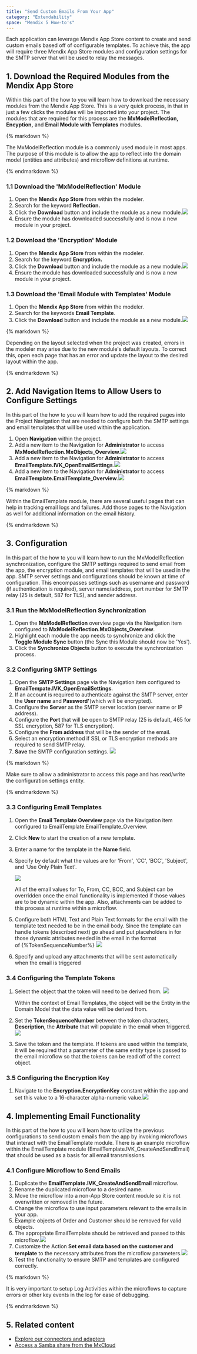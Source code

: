 ```yaml
---
title: "Send Custom Emails From Your App"
category: "Extendability"
space: "Mendix 5 How-to's"
---
```


Each application can leverage Mendix App Store content to create and send custom emails based off of configurable templates. To achieve this, the app will require three Mendix App Store modules and configuration settings for the SMTP server that will be used to relay the messages.

## 1\. Download the Required Modules from the Mendix App Store

Within this part of the how to you will learn how to download the necessary modules from the Mendix App Store. This is a very quick process, in that in just a few clicks the modules will be imported into your project. The modules that are required for this process are the **MxModelReflection, Encyption,** and **Email Module with Templates** modules.

<div class="alert alert-info">{% markdown %}

The MxModelReflection module is a commonly used module in most apps. The purpose of this module is to allow the app to reflect into the domain model (entities and attributes) and microflow definitions at runtime.

{% endmarkdown %}</div>

### 1.1 Download the 'MxModelReflection' Module

1.  Open the **Mendix App Store** from within the modeler.
2.  Search for the keyword **Reflection.**
3.  Click the **Download** button and include the module as a new module.![](attachments/8782771/8946062.png)
4.  Ensure the module has downloaded successfully and is now a new module in your project.

### 1.2 Download the 'Encryption' Module

1.  Open the **Mendix App Store** from within the modeler.
2.  Search for the keyword **Encryption.**
3.  Click the **Download** button and include the module as a new module.![](attachments/8782771/8946047.png)
4.  Ensure the module has downloaded successfully and is now a new module in your project.

### 1.3 Download the 'Email Module with Templates' Module 

1.  Open the **Mendix App Store** from within the modeler.
2.  Search for the keywords **Email Template**.
3.  Click the **Download** button and include the module as a new module.![](attachments/8782771/8946048.png)

<div class="alert alert-warning">{% markdown %}

Depending on the layout selected when the project was created, errors in the modeler may arise due to the new module's default layouts. To correct this, open each page that has an error and update the layout to the desired layout within the app.

{% endmarkdown %}</div>

## 2\. Add Navigation Items to Allow Users to Configure Settings

In this part of the how to you will learn how to add the required pages into the Project Navigation that are needed to configure both the SMTP settings and email templates that will be used within the application.

1.  Open **Navigation** within the project.
2.  Add a new item to the Navigation for **Administrator** to access **MxModelReflection.MxObjects_Overview**.![](attachments/8782771/8946063.png)
3.  Add a new item to the Navigation for **Administrator** to access **EmailTemplate.IVK_OpenEmailSettings**.![](attachments/8782771/8946049.png)
4.  Add a new item to the Navigation for **Administrator** to access **EmailTemplate.EmailTemplate_Overview**.![](attachments/8782771/8946050.png) 

<div class="alert alert-info">{% markdown %}

Within the EmailTemplate module, there are several useful pages that can help in tracking email logs and failures. Add those pages to the Navigation as well for additional information on the email history.

{% endmarkdown %}</div>

## 3\. Configuration

In this part of the how to you will learn how to run the MxModelReflection synchronization, configure the SMTP settings required to send email from the app, the encryption module, and email templates that will be used in the app. SMTP server settings and configurations should be known at time of configuration. This encompasses settings such as username and password (if authentication is required), server name/address, port number for SMTP relay (25 is default, 587 for TLS), and sender address.

### 3.1 Run the MxModelReflection Synchronization

1.  Open the **MxModelReflection** overview page via the Navigation item configured to **MxModelReflection.MxObjects_Overview**.
2.  Highlight each module the app needs to synchronize and click the **Toggle Module Sync** button (the Sync this Module should now be 'Yes').
3.  Click the **Synchronize Objects** button to execute the synchronization process.

### 3.2 Configuring SMTP Settings

1.  Open the **SMTP Settings** page via the Navigation item configured to **EmailTempate.IVK_OpenEmailSettings**.
2.  If an account is required to authenticate against the SMTP server, enter the **User name** and **Password'**(which will be encrypted).
3.  Configure the **Server** as the SMTP server location (server name or IP address).
4.  Configure the **Port** that will be open to SMTP relay (25 is default, 465 for SSL encryption, 587 for TLS encryption).
5.  Configure the **From address** that will be the sender of the email.
6.  Select an encryption method if SSL or TLS encryption methods are required to send SMTP relay.
7.  **Save** the SMTP configuration settings.
    ![](attachments/8782771/8946057.png)

<div class="alert alert-info">{% markdown %}

Make sure to allow a administrator to access this page and has read/write the configuration settings entity.

{% endmarkdown %}</div>

### 3.3 Configuring Email Templates

1.  Open the **Email Template Overview** page via the Navigation item configured to EmailTemplate.EmailTemplate_Overview.
2.  Click **New** to start the creation of a new template.
3.  Enter a name for the template in the **Name** field.
4. Specify by default what the values are for 'From', 'CC', 'BCC', 'Subject', and 'Use Only Plain Text'.

    ![](attachments/8782771/8946061.png)

    All of the email values for To, From, CC, BCC, and Subject can be overridden once the email functionality is implemented if those values are to be dynamic within the app. Also, attachments can be added to this process at runtime within a microflow. 

5.  Configure both HTML Text and Plain Text formats for the email with the template text needed to be in the email body. Since the template can handle tokens (described next) go ahead and put placeholders in for those dynamic attributes needed in the email in the format of \{\%TokenSequenceNumber\%\}
    ![](attachments/8782771/8946060.png)
6.  Specify and upload any attachments that will be sent automatically when the email is triggered

### 3.4 Configuring the Template Tokens

1. Select the object that the token will need to be derived from.
    ![](attachments/8782771/8946066.png)

    Within the context of Email Templates, the object will be the Entity in the Domain Model that the data value will be derived from.

2. Set the **TokenSequenceNumber** between the token characters, **Description**, the **Attribute** that will populate in the email when triggered.![](attachments/8782771/8946065.png)
3. Save the token and the template. If tokens are used within the template, it will be required that a parameter of the same entity type is passed to the email microflow so that the tokens can be read off of the correct object.

### 3.5 Configuring the Encryption Key

1.  Navigate to the **Encryption.EncryptionKey** constant within the app and set this value to a 16-character alpha-numeric value.![](attachments/8782771/8946058.png)

## 4\. Implementing Email Functionality

In this part of the how to you will learn how to utilize the previous configurations to send custom emails from the app by invoking microflows that interact with the EmailTemplate module. There is an example microflow within the EmailTemplate module (EmailTemplate.IVK_CreateAndSendEmail) that should be used as a basis for all email transmissions.

### 4.1 Configure Microflow to Send Emails

1.  Duplicate the **EmailTemplate.IVK_CreateAndSendEmail** microflow.
2.  Rename the duplicated microflow to a desired name.
3.  Move the microflow into a non-App Store content module so it is not overwritten or removed in the future.
4.  Change the microflow to use input parameters relevant to the emails in your app.
5.  Example objects of Order and Customer should be removed for valid objects.
6.  The appropriate EmailTemplate should be retrieved and passed to this microflow.![](attachments/8782771/8946068.png)
7.  Customize the Action **Set email data based on the customer and template** to the necessary attributes from the microflow parameters.![](attachments/8782771/8946067.png)
8.  Test the functionality to ensure SMTP and templates are configured correctly.

<div class="alert alert-info">{% markdown %}

It is very important to setup Log Activities within the microflows to capture errors or other key events in the log for ease of debugging.

{% endmarkdown %}</div>

## 5\. Related content

*   [Explore our connectors and adapters](/howto50/explore-our-connectors-and-adapters)
*   [Access a Samba share from the MxCloud](/howto50/access-a-samba-share-from-the-mxcloud)
